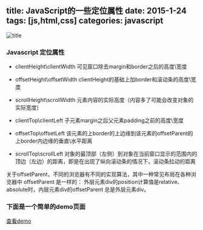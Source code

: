 title: JavaScript的一些定位属性
date: 2015-1-24
tags: [js,html,css]
categories: javascript
---
![title](/img/title/1.jpg)
### Javascript 定位属性

+ clientHeight\clientWidth
	可见窗口除去margin和border之后的高度\宽度

+ offsetHeight\offsetWidth
	clientHeight的基础上加border和滚动条的高度\宽度

+ scrollHeight\scrollWidth
	元素内容的实际高度（内容多了可能会改变对象的实际宽度）

+ clientTop\clientLeft
	子元素margin之后父元素padding之前的高度\宽度

+ offsetTop\offsetLeft
	该元素的上border的上边缘到该元素的offsetParent的上border内边缘的垂直\水平距离

+ scrollTop\scrollLeft
	对象的最顶部（左侧）到对象在当前窗口显示的范围内的顶边（左边）的距离，即是在出现了纵向滚动条的情况下，滚动条拉动的距离

<!--more-->
关于offsetParent，不同的浏览器有不同的实现算法，其中一种常见布局在各种浏览器中 offsetParent 是一样的：
外层元素div的position计算值是relative、absolute时，内层元素div的offsetParent 总是外层元素div。

### 下面是一个简单的demo页面

<a class="btn" href="http://7u2liq.com1.z0.glb.clouddn.com/blog/demo/JS定位属性/">查看demo</a>